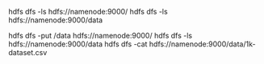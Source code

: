 hdfs dfs -ls hdfs://namenode:9000/
hdfs dfs -ls hdfs://namenode:9000/data


hdfs dfs -put /data  hdfs://namenode:9000/
hdfs dfs -ls hdfs://namenode:9000/data
hdfs dfs -cat hdfs://namenode:9000/data/1k-dataset.csv
